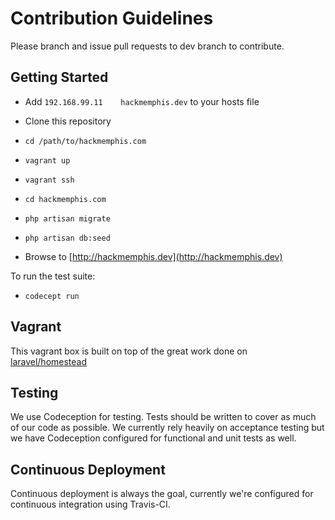 # Contribution Guidelines

Please branch and issue pull requests to dev branch to contribute.

## Getting Started

* Add ```192.168.99.11    hackmemphis.dev``` to your hosts file

* Clone this repository
* ```cd /path/to/hackmemphis.com```
* ```vagrant up```
* ```vagrant ssh```
* ```cd hackmemphis.com```
* ```php artisan migrate```
* ```php artisan db:seed```
* Browse to [http://hackmemphis.dev](http://hackmemphis.dev)

To run the test suite:

* ```codecept run```

## Vagrant

This vagrant box is built on top of the great work done on [laravel/homestead](https://github.com/laravel/homestead)

## Testing

We use Codeception for testing. Tests should be written to cover as much of our code as possible. We currently rely heavily on acceptance testing but we have Codeception configured for functional and unit tests as well.

## Continuous Deployment

Continuous deployment is always the goal, currently we're configured for continuous integration using Travis-CI.
